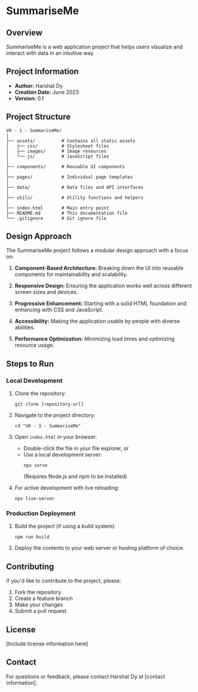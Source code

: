 # SummariseMe

## Overview
SummariseMe is a web application project that helps users visualize and interact with data in an intuitive way.

## Project Information
- **Author:** Harshat Dy
- **Creation Date:** June 2023
- **Version:** 0.1

## Project Structure
```
V0 - 1 - SummariseMe/
│
├── assets/          # Contains all static assets
│   ├── css/         # Stylesheet files
│   ├── images/      # Image resources
│   └── js/          # JavaScript files
│
├── components/      # Reusable UI components
│
├── pages/           # Individual page templates
│
├── data/            # Data files and API interfaces
│
├── utils/           # Utility functions and helpers
│
├── index.html       # Main entry point
├── README.md        # This documentation file
└── .gitignore       # Git ignore file
```

## Design Approach
The SummariseMe project follows a modular design approach with a focus on:

1. **Component-Based Architecture:** Breaking down the UI into reusable components for maintainability and scalability.

2. **Responsive Design:** Ensuring the application works well across different screen sizes and devices.

3. **Progressive Enhancement:** Starting with a solid HTML foundation and enhancing with CSS and JavaScript.

4. **Accessibility:** Making the application usable by people with diverse abilities.

5. **Performance Optimization:** Minimizing load times and optimizing resource usage.

## Steps to Run

### Local Development
1. Clone the repository:
   ```
   git clone [repository-url]
   ```

2. Navigate to the project directory:
   ```
   cd "V0 - 1 - SummariseMe"
   ```

3. Open `index.html` in your browser:
   - Double-click the file in your file explorer, or
   - Use a local development server:
     ```
     npx serve
     ```
     (Requires Node.js and npm to be installed)

4. For active development with live reloading:
   ```
   npx live-server
   ```

### Production Deployment
1. Build the project (if using a build system):
   ```
   npm run build
   ```

2. Deploy the contents to your web server or hosting platform of choice.

## Contributing
If you'd like to contribute to the project, please:
1. Fork the repository
2. Create a feature branch
3. Make your changes
4. Submit a pull request

## License
[Include license information here]

## Contact
For questions or feedback, please contact Harshat Dy at [contact information].
